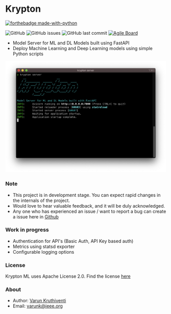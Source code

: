 # Krypton

[![forthebadge made-with-python](http://ForTheBadge.com/images/badges/made-with-python.svg)](https://www.python.org/)

![GitHub](https://img.shields.io/github/license/saivarunk/krypton?style=flat-square)
![GitHub issues](https://img.shields.io/github/issues/saivarunk/krypton?style=flat-square)
![GitHub last commit](https://img.shields.io/github/last-commit/saivarunk/krypton?style=flat-square)
[![Agile Board](https://img.shields.io/badge/YouTrack-Agile%20Board-brightgreen?style=flat-square)](https://krypton.myjetbrains.com/youtrack/agiles/115-0/116-2)

- Model Server for ML and DL Models built using FastAPI
- Deploy Machine Learning and Deep Learning models using simple Python scripts

<img src="assets/krypton_small.png" width="700">


### Note
- This project is in development stage. You can expect rapid changes in the internals of the project.
- Would love to hear valuable feedback, and it will be duly acknowledged.
- Any one who has experienced an issue / want to report a bug can create a issue here in [Github](https://github.com/saivarunk/krypton/issues)

### Work in progress
- Authentication for API's (Basic Auth, API Key based auth)
- Metrics using statsd exporter
- Configurable logging options

### License
Krypton ML uses Apache License 2.0. Find the license [here](https://github.com/saivarunk/krypton/blob/develop/LICENSE)

### About
- Author: [Varun Kruthiventi](https://varunk.me)
- Email: [varunk@ieee.org](mailto:varunk@ieee.org)
